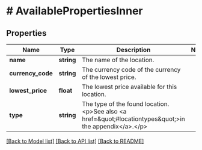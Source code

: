 # # AvailablePropertiesInner

## Properties

Name | Type | Description | Notes
------------ | ------------- | ------------- | -------------
**name** | **string** | The name of the location. |
**currency_code** | **string** | The currency code of the currency of the lowest price. |
**lowest_price** | **float** | The lowest price available for this location. |
**type** | **string** | The type of the found location.&lt;p&gt;See also &lt;a href&#x3D;\&quot;#locationtypes\&quot;&gt;in the appendix&lt;/a&gt;.&lt;/p&gt; |

[[Back to Model list]](../../README.md#models) [[Back to API list]](../../README.md#endpoints) [[Back to README]](../../README.md)
